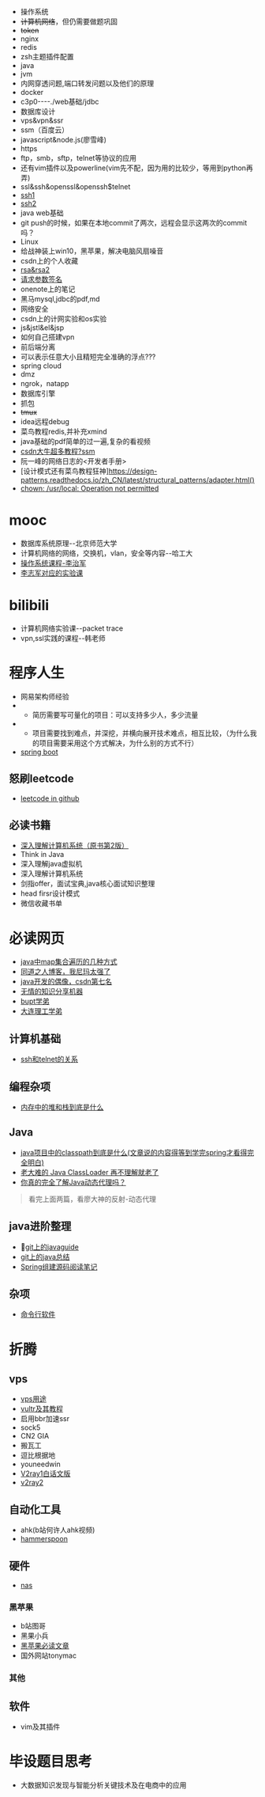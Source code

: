 - 操作系统
- ~~计算机网络~~，但仍需要做题巩固
- ~~token~~
- nginx
- redis
- zsh主题插件配置
- java
- jvm
- 内网穿透问题,端口转发问题以及他们的原理
- docker
- c3p0----./web基础/jdbc
- 数据库设计
- vps&vpn&ssr
- ssm（百度云）
- javascript&node.js(廖雪峰)
- https
- ftp，smb，sftp，telnet等协议的应用
- 还有vim插件以及powerline(vim先不配，因为用的比较少，等用到python再弄)
- ssl&ssh&openssl&openssh$telnet
- [ssh1](https://blog.51cto.com/13438667/2117175)
- [ssh2](https://blog.csdn.net/jdbdh/article/details/87383172)
- java web基础
- git push的时候，如果在本地commit了两次，远程会显示这两次的commit吗？
- Linux
- 给战神装上win10，黑苹果，解决电脑风扇噪音
- csdn上的个人收藏
- [rsa&rsa2](https://www.jianshu.com/p/288b3f3e91a5)
- [请求参数签名](https://blog.csdn.net/qq_15901351/article/details/80175169)
- onenote上的笔记
- 黑马mysql,jdbc的pdf,md
- 网络安全
- csdn上的计网实验和os实验
- js&jstl&el&jsp
- 如何自己搭建vpn
- 前后端分离
- 可以表示任意大小且精短完全准确的浮点???
- spring cloud
- dmz
- ngrok，natapp
- 数据库引擎
- 抓包
- ~~tmux~~
- idea远程debug
- 菜鸟教程redis,并补充xmind
- java基础的pdf简单的过一遍,复杂的看视频
- [csdn大牛超多教程?ssm](https://blog.csdn.net/hellozpc/article/details/80878563)
- 阮一峰的网络日志的<开发者手册>
- [设计模式还有菜鸟教程狂神]https://design-patterns.readthedocs.io/zh_CN/latest/structural_patterns/adapter.html()
- [chown: /usr/local: Operation not permitted](https://tlanyan.me/chown-usr-local-operation-not-permitted/)
# mooc
- 数据库系统原理--北京师范大学
- 计算机网络的网络，交换机，vlan，安全等内容--哈工大
- [操作系统课程-李治军](https://www.bilibili.com/video/BV1d4411v7u7?p=27)
- [李志军对应的实验课](https://www.shiyanlou.com/courses/115)
# bilibili
- 计算机网络实验课--packet trace
- vpn,ssl实践的课程--韩老师
# 程序人生
- 网易架构师经验
- - 简历需要写可量化的项目：可以支持多少人，多少流量
- - 项目需要找到难点，并深挖，并横向展开技术难点，相互比较，（为什么我的项目需要采用这个方式解决，为什么别的方式不行）
- [spring boot](http://springboot.fun/)
## 怒刷leetcode
- [leetcode in github](https://github.com/azl397985856/leetcode)
## 必读书籍
- [深入理解计算机系统（原书第2版）]()
- Think in Java
- 深入理解java虚拟机
- 深入理解计算机系统
- 剑指offer，面试宝典,java核心面试知识整理
- head firsr设计模式
- 微信收藏书单
# 必读网页
- [java中map集合遍历的几种方式](https://www.cnblogs.com/liangjing-yy/p/9019622.html)
- [同道之人博客，我尼玛太强了](https://sidian.live/)
- [java开发的偶像，csdn第七名](https://blog.csdn.net/ThinkWon/article/details/104903925)
- [无情的知识分享机器](https://www.cnblogs.com/f-ck-need-u/p/10482832.html)
- [bupt学弟](https://blog.csdn.net/qq_42859864/category_9524849.html)
- [大连理工学弟](https://blog.csdn.net/wq6ylg08/article/details/88798254)
## 计算机基础
- [ssh和telnet的关系](https://blog.csdn.net/weixin_42687598/article/details/81197793)
## 编程杂项
- [内存中的堆和栈到底是什么](jianshu.com/p/52b5a1879aa1)
##	Java
- [java项目中的classpath到底是什么(文章说的内容得等到学完spring才看得完全明白)](https://segmentfault.com/a/1190000015802324)
- [老大难的 Java ClassLoader 再不理解就老了](https://juejin.im/post/5c04892351882516e70dcc9b#heading-3)
- [你真的完全了解Java动态代理吗？](https://www.jianshu.com/p/95970b089360)
> 看完上面两篇，看廖大神的反射-动态代理
## java进阶整理
- [git上的javaguide](https://github.com/Snailclimb/JavaGuide#%E7%BD%91%E7%BB%9C)
- [git上的java总结](https://github.com/ZhongFuCheng3y/3y)
- [Spring组建源码阅读笔记](https://github.com/seaswalker/spring-analysis)
## 杂项
- [命令行软件](https://www.zhihu.com/question/59227720/answer/578875058)
# 折腾
## vps
- [vps用途](https://post.smzdm.com/p/566063/)
- [vultr及其教程](https://www.vultrblog.com/vultr-ss.html)
- 启用bbr加速ssr
- sock5
- CN2 GIA
- 搬瓦工
- 逗比根据地
- youneedwin
- [V2ray1白话文版](https://guide.v2fly.org/)
- [v2ray2](https://www.hijk.pw/centos-one-click-install-v2ray/)
## 自动化工具
- ahk(b站何许人ahk视频)
- [hammerspoon](https://sspai.com/post/53992)
## 硬件
- [nas](https://zhiyou.smzdm.com/member/5194745218/article/p5/)
### 黑苹果
- b站图哥
- 黑果小兵
- [黑苹果必读文章](https://post.smzdm.com/p/a78enm0g/)
- 国外网站tonymac
### 其他
## 软件
- vim及其插件
# 毕设题目思考
- 大数据知识发现与智能分析关键技术及在电商中的应用
